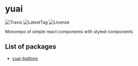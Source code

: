 # yuai
![Travis](https://badgen.net/travis/ozylog/yuai/master)
![LatestTag](https://badgen.net/github/tag/ozylog/yuai)
![License](https://badgen.net/github/license/ozylog/yuai)

Monorepo of simple react components with styled-components

## List of packages
- [yuai-buttons](https://www.npmjs.com/package/yuai-buttons)
